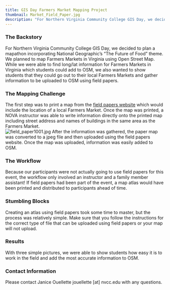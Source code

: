 ```yaml
---
title: GIS Day Farmers Market Mapping Project
thumbnail: Market_Field_Paper.jpg
description: "For Northern Virginia Community College GIS Day, we decided to plan a mapathon incorporating National Geographic’s “The Future of Food” theme.  We planned to map Farmers Markets in Virginia using Open Street Map.  While we were able to find long/lat information for Farmers Markets in Virginia which students could add to OSM, we also wanted to show students that they could go out to their local Farmers Markets and gather information to be uploaded to OSM using field papers."
---
```


### The Backstory

For Northern Virginia Community College GIS Day, we decided to plan a mapathon incorporating National Geographic’s “The Future of Food” theme.  We planned to map Farmers Markets in Virginia using Open Street Map.  While we were able to find long/lat information for Farmers Markets in Virginia which students could add to OSM, we also wanted to show students that they could go out to their local Farmers Markets and gather information to be uploaded to OSM using field papers.

### The Mapping Challenge

The first step was to print a map from the [field papers website](http://fieldpapers.org/) which would include the location of a local Farmers Market.  Once the map was printed, a NOVA instructor was able to write information directly onto the printed map including street address and names of buildings in the same area as the Farmers Market.  
![field_paper1001.jpg](../../../assets/images/blog/Market_Field_Paper.jpg)
After the information was gathered, the paper map was converted to a jpeg file and then uploaded using the field papers website.  Once the map was uploaded, information was easily added to OSM.

### The Workflow

Because our participants were not actually going to use field papers for this event, the workflow only involved an instructor and a family member assistant!  If field papers had been part of the event, a map atlas would have been printed and distributed to participants ahead of time.
### Stumbling Blocks

Creating an atlas using field papers took some time to master, but the process was relatively simple.
Make sure that you follow the instructions for the correct type of file that can be uploaded using field papers or your map will not upload.

### Results

With three simple pictures, we were able to show students how easy it is to work in the field and add the most accurate information to OSM.  

### Contact Information

Please contact Janice Ouellette jouellette [at] nvcc.edu with any questions.
